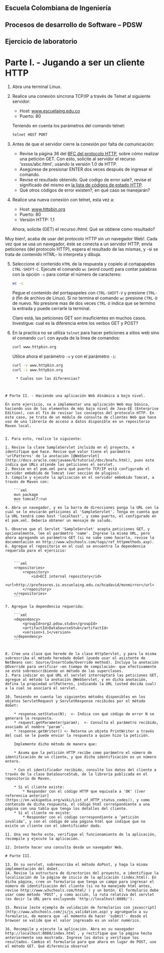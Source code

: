 ## Escuela Colombiana de Ingeniería
## Procesos de desarrollo de Software – PDSW
## Ejercicio de laboratorio


# Parte I. - Jugando a ser un cliente HTTP

1. Abra una terminal Linux.
2. Realice una conexión síncrona TCP/IP a través de Telnet al siguiente servidor:
	* Host: www.escuelaing.edu.co
	* Puerto: 80

	Teniendo en cuenta los parámetros del comando telnet:

	```bash
	telnet HOST PORT
	```

3. Antes de que el servidor cierre la conexión por falta de comunicación:	
	* Revise la página 36 del [RFC del protocolo HTTP](https://tools.ietf.org/html/rfc2616), sobre cómo realizar una petición GET. Con esto, solicite al servidor el recurso 'sssss/abc.html', usando la versión 1.0 de HTTP.
	* Asegúrese de presionar ENTER dos veces después de ingresar el comando.
	* Revise el resultado obtenido. Qué codigo de error sale?, revise el significado del mismo en [la lista de códigos de estado HTTP](https://en.wikipedia.org/wiki/List_of_HTTP_status_codes).
	* Qué otros códigos de error existen?, en qué caso se manejarán?

4. Realice una nueva conexión con telnet, esta vez a:
	* Host: www.httpbin.org
	* Puerto: 80
	* Versión HTTP: 1.1

	Ahora, solicite (GET) el recurso */html*. Qué se obtiene como resultado?

Muy bien!, acaba de usar del protocolo HTTP sin un navegador Web!. Cada vez que se usa un navegador, éste se conecta a un servidor HTTP, envía peticiones (del protocolo HTTP), espera el resultado de las mismas, y -si se trata de contenido HTML- lo interpreta y dibuja. 

5. Seleccione el contenido `HTML` de la respuesta y copielo al cortapapeles `CTRL-SHIFT-C`. Ejecute el comando `wc` (_word count_) para contar palabras con la opción `-c` para contar el número de caracteres:

     ```bash
     wc -c 
     ```

     Pegue el contenido del portapapeles con `CTRL-SHIFT-V` y presione `CTRL-D` (fin de archivo de Linux). Si no termina el comando `wc` presione `CTRL-D` de nuevo. No presione mas de dos veces `CTRL-D` indica que se termino la entrada y puede cerrarle la terminal. 

     Claro está, las peticiones GET son insuficientes en muchos casos. Investigue: cual es la diferencia entre los verbos GET y POST?

6. En la practica no se utiliza `telnet` para hacer peticiones a sitios web sino el comando `curl` con ayuda de la linea de comandos:

     ```bash
     curl www.httpbin.org
     ```

     Utilice ahora el parámetro `-v` y con el parámetro `-i`:
     ```bash
     curl -v www.httpbin.org
     curl -i www.httpbin.org
```
     * Cuales son las diferencias?



# Parte II. - Haciendo una aplicación Web dinámica a bajo nivel.

En este ejercicio, va a implementar una aplicación Web muy básica, haciendo uso de los elementos de más bajo nivel de Java-EE (Enterprise Edition), con el fin de revisar los conceptos del protocolo HTTP. En este caso, se trata de un módulo de consulta de clientes Web que hace uso de una librería de acceso a datos disponible en un repositorio Maven local.


I. Para esto, realice lo siguiente:

1. Revise la clase SampleServlet incluida en el proyecto, e identifique qué hace. Revise qué valor tiene el parámetro 'urlPatterns' de la anotación [@WebServlet](http://docs.oracle.com/javaee/6/tutorial/doc/bnafu.html), pues este indica qué URLs atiende las peticiones el servlet.
2. Revise en el pom.xml para qué puerto TCP/IP está configurado el servidor embebido de Tomcat (ver sección de plugins).
3. Compile y ejecute la aplicación en el servidor embebido Tomcat, a través de Maven con:

	```xml
	mvn package
	mvn tomcat7:run
	```
4. Abra un navegador, y en la barra de direcciones ponga la URL con la cual se le enviarán peticiones al 'SampleServlet'. Tenga en cuenta que la URL tendrá como host 'localhost', y como puerto, el configurado en el pom.xml. Debería obtener un mensaje de saludo.

5. Observe que el Servlet 'SampleServlet' acepta peticiones GET, y opcionalmente, lee el parámetro 'name'. Ingrese la misma URL, pero ahora agregando un parámetro GET (si no sabe como hacerlo, revise la documentación en http://www.w3schools.com/tags/ref_httpmethods.asp). 
6. Agregue el repositorio en el cual se encuentra la dependencia requerida para el ejercicio:


	```xml
    <repositories>
        <repository>
            <id>ECI internal repository</id>			
            <url>http://profesores.is.escuelaing.edu.co/hcadavid/mvnmirror</url>
        </repository>
    </repositories>
	```

7. Agregue la dependencia requerida:

	```xml
	<dependency>
		<groupId>org2.pdsw.stubs</groupId>
		<artifactId>DataSourceStub</artifactId>
		<version>1.1</version>            
	</dependency>             
	```


8. Cree una clase que herede de la clase HttpServlet, y para la misma sobrescriba el método heredado doGet (puede usar el asistente de NetBeans con: Source/InsertCode/Override method). Incluya la anotación @Override para verificar –en tiempo de compilación- que efectivamente se esté sobreescribiendo un método de las superclases.
3. Para indicar en qué URL el servlet interceptará las peticiones GET, agregue al método la anotación @WebServlet, y en dicha anotación, defina la propiedad urlPatterns, indicando la URL (usted decida cual) a la cual se asociará el servlet.

10. Teniendo en cuenta las siguientes métodos disponibles en los objetos ServletRequest y ServletResponse recibidos por el método doGet:

	* response.setStatus(N);  <- Indica con qué código de error N se generará la respuesta.
	* request.getParameter(param);  <- Consulta el parámetro recibido, asociado al nombre ‘param’.
	* response.getWriter() <- Retorna un objeto PrintWriter a través del cual se le puede enviar la respuesta a quien hizo la petición.

	Implemente dicho método de manera que:
	
	* Asuma que la petición HTTP recibe como parámetro el número de identificación de un cliente, y que dicha identificación es un número entero.
	
	* Con el identificador recibido, consulte los datos del cliente a través de la clase DataSourceStub, de la librería publicada en el repositorio de Maven.
	
	* Si el cliente existe:
		* Responder con el código HTTP que equivale a 'OK' ([ver referencia anterior](https://en.wikipedia.org/wiki/List_of_HTTP_status_codes)), y como contenido de dicha respuesta, el código html correspondiente a una página con una tabla que tenga los detalles del cliente.
	* Si el cliente no existe:
		* Responder con el código correspondiente a ‘petición inválida’, y con el código de una página html que indique que no existe un cliente con el identificador dado.

11. Una vez hecho esto, verifique el funcionamiento de la aplicación, recompile y ejecute la aplicación.

12. Intente hacer una consulta desde un navegador Web.

# Parte III.

13. En su servlet, sobreescriba el método doPost, y haga la misma implementación del doGet.
14. Revise la estructura de directorios del proyecto, e identifique la localización de la página de inicio de la aplicación (index.html). En dicha página, cree un formulario que tenga un campo para ingresar el número de identificación del cliente (si no ha manejado html antes, revise http://www.w3schools.com/html/ ) y un botón. El formulario debe usar como método ‘POST’, y como acción, la ruta relativa del servlet (es decir la URL pero excluyendo 'http://localhost:8080/').

15. Revise [este ejemplo de validación de formularios con javascript](http://www.w3schools.com/js/js_validation.asp) y agruéguelo a su formulario, de manera que -al momento de hacer 'submit'- desde el browser se valide que el valor ingresado es un valor numérico.

16. Recompile y ejecute la aplicación. Abra en su navegador http://localhost:8080/index.html , y rectifique que la página hecha anteriormente sea mostrada. Ingrese los datos y verifique los resultados. Cambie el formulario para que ahora en lugar de POST, use el método GET. Qué diferencia observa?
